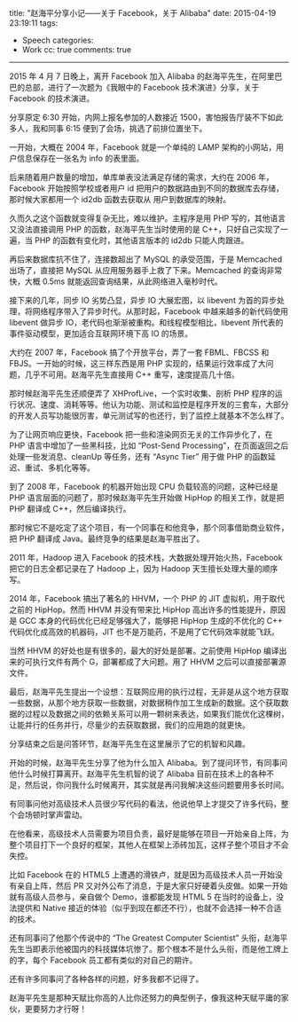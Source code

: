 title: "赵海平分享小记——关于 Facebook，关于 Alibaba"
date: 2015-04-19 23:19:11
tags:
  - Speech
categories:
  - Work
cc: true
comments: true
---

2015 年 4 月 7 日晚上，离开 Facebook 加入 Alibaba 的赵海平先生，在阿里巴巴的总部，进行了一次题为《我眼中的 Facebook 技术演进》分享，关于 Facebook 的技术演进。

分享原定 6:30 开始，内网上报名参加的人数接近 1500，害怕报告厅装不下如此多人，我和同事 6:15 便到了会场，挑选了前排位置坐下。

<!-- more -->

一开始，大概在 2004 年，Facebook 就是一个单纯的 LAMP 架构的小网站，用户信息保存在一张名为 info 的表里面。

后来随着用户数量的增加，单库单表没法满足存储的需求，大约在 2006 年，Facebook 开始按照学校或者用户 id 把用户的数据路由到不同的数据库去存储，那时候大家都用一个 id2db 函数去获取从 用户到数据库的映射。

久而久之这个函数就变得复杂无比，难以维护。主程序是用 PHP 写的，其他语言又没法直接调用 PHP 的函数，赵海平先生当时使用的是 C++，只好自己实现了一遍，当 PHP 的函数有变化时，其他语言版本的 id2db 只能人肉跟进。

再后来数据库抗不住了，连接数超出了 MySQL 的承受范围，于是 Memcached 出场了，直接把 MySQL 从应用服务器手上救了下来。Memcached 的查询非常快，大概 0.5ms 就能返回查询结果，从此网络进入毫秒时代。

接下来的几年，同步 IO 劣势凸显，异步 IO 大展宏图，以 libevent 为首的异步处理，将网络程序带入了异步时代。从那时起，Facebook 中越来越多的新代码使用 libevent 做异步 IO，老代码也渐渐被重构。和线程模型相比，libevent 所代表的事件驱动模型，更加适合互联网环境下高 IO 的场景。

大约在 2007 年，Facebook 搞了个开放平台，弄了一套 FBML、FBCSS 和 FBJS。一开始的时候，这三样东西是用 PHP 实现的，结果运行效率成了大问题，几乎不可用。赵海平先生直接用 C++ 重写，速度提高几十倍。

那时候赵海平先生还顺便弄了 XHProfLive，一个实时收集、剖析 PHP 程序的运行状况、速度、消耗等等。他认为功能、测试和监控是程序开发的三套车，大部分的开发人员写功能很厉害，单元测试写的也还行，到了监控上就基本不怎么样了。

为了让网页响应更快，Facebook 把一些和渲染网页无关的工作异步化了，在 PHP 语言中增加了一些黑科技，比如 “Post-Send Processing”，在页面返回之后处理一些发消息、cleanUp 等任务，还有 “Async Tier” 用于做 PHP 的函数延迟、重试、多机化等等。

到了 2008 年，Facebook 的机器开始出现 CPU 负载较高的问题，这种已经是 PHP 语言层面的问题了，那时候赵海平先生开始做 HipHop 的相关工作，就是把 PHP 翻译成 C++，然后编译执行。

那时候它不是吃定了这个项目，有一个同事在和他竞争，那个同事借助商业软件，把 PHP 翻译成 Java。最终竞争的结果是赵海平胜出了。

2011 年，Hadoop 进入 Facebook 的技术栈，大数据处理开始火热，Facebook 把它的日志全都记录在了 Hadoop 上，因为 Hadoop 天生擅长处理大量的顺序写。

2014 年，Facebook 搞出了著名的 HHVM，一个 PHP 的 JIT 虚拟机，用于取代之前的 HipHop。然而 HHVM 并没有带来比 HipHop 高出许多的性能提升，原因是 GCC 本身的代码优化已经足够强大了，能够把 HipHop 生成的不优化的 C++ 代码优化成高效的机器码，JIT 也不是万能药，不是用了它代码效率就能飞跃。

当然 HHVM 的好处也是有很多的，最大的好处是部署。之前使用 HipHop 编译出来的可执行文件有两个 G，部署都成了大问题。用了 HHVM 之后可以直接部署源文件。

最后，赵海平先生提出一个设想：互联网应用的执行过程，无非是从这个地方获取一些数据，从那个地方获取一些数据，对数据稍作加工生成新的数据。这个获取数据的过程以及数据之间的依赖关系可以用一颗树来表达，如果我们能优化这棵树，让能并行的任务并行，尽量少的去获取数据，我们的应用跑的就更快。

分享结束之后是问答环节，赵海平先生在这里展示了它的机智和风趣。

开始的时候，赵海平先生分享了他为什么加入 Alibaba。到了提问环节，有同事问他什么时候打算离开。赵海平先生机智的说了 Alibaba 目前在技术上的各种不足，然后说，你问我什么时候离开，其实就是再问我解决这些问题要用多长时间。

有同事问他对高级技术人员很少写代码的看法，他说他早上才提交了许多代码，整个会场顿时掌声雷动。

在他看来，高级技术人员需要为项目负责，最好是能够在项目一开始亲自上阵，为整个项目打下一个良好的框架，其他人在框架上添砖加瓦，这样子整个项目才不会失控。

比如 Facebook 在的 HTML5 上遭遇的滑铁卢，就是因为高级技术人员一开始没有亲自上阵，然后 PR 又对外公布了消息，于是大家只好硬着头皮做。如果一开始就有高级人员参与，亲自做个 Demo，谁都能发现 HTML 5 在当时的设备上，没法提供和 Native 接近的体验（似乎到现在都还不行），也就不会选择一种不合适的技术。

还有同事问了他那个传说中的 “The Greatest Computer Scientist” 头衔，赵海平先生当即表示他被国内的科技媒体坑惨了。那个根本不是什么头衔，而是他工牌上的字，每个 Facebook 员工都有类似的对自己的期许。

还有许多同事问了各种各样的问题，好多我都不记得了。

赵海平先生是那种天赋比你高的人比你还努力的典型例子，像我这种天赋平庸的家伙，更要努力才行呀！

